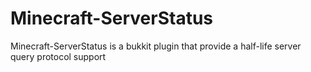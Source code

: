 Minecraft-ServerStatus
======================

Minecraft-ServerStatus is a bukkit plugin that provide a half-life server query protocol support
